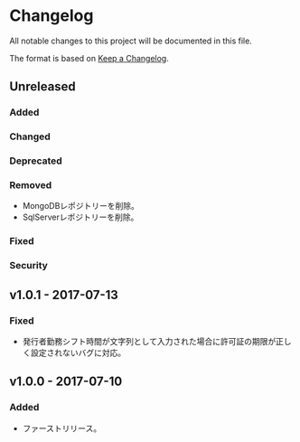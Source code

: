 # Changelog
All notable changes to this project will be documented in this file.

The format is based on [Keep a Changelog](http://keepachangelog.com/).

## Unreleased
### Added

### Changed

### Deprecated

### Removed
- MongoDBレポジトリーを削除。
- SqlServerレポジトリーを削除。

### Fixed

### Security

## v1.0.1 - 2017-07-13
### Fixed
- 発行者勤務シフト時間が文字列として入力された場合に許可証の期限が正しく設定されないバグに対応。

## v1.0.0 - 2017-07-10
### Added
- ファーストリリース。
